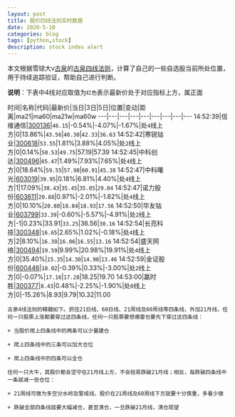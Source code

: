 ```yaml
---
layout: post
title: 股价四线法则实时数据
date: 2020-5-10
categories: blog
tags: [python,stock]
description: stock index alert
---
```



本文根据雪球大v[古泉](https://xueqiu.com/u/7148646888)的[古泉四线法则](https://xueqiu.com/7148646888/130498192)，计算了自己的一些自选股当前所处位置，用于持续追踪验证，帮助自己进行判断。

**说明**：下表中4线对应取值为`红色`表示最新价处于对应指标上方，属正面

时间|名称|代码|最新价|当日|3日|5日|位置|变动|距离|ma21|ma60|ma21w|ma60w
---|---|---|---|---|---|---|---|---
14:52:39|信维通信|[300136](https://xueqiu.com/S/SZ300136)|`46.15`|-0.54%|-4.07%|-1.67%|处`4`线上方|0|13.86%|`43.56`|`40.30`|`42.33`|`36.63`
14:52:42|寒锐钴业|[300618](https://xueqiu.com/S/SZ300618)|`53.55`|1.81%|3.88%|4.05%|处`2`线上方|0|0.14%|`50.53`|`49.75`|57.19|57.39
14:52:45|中科创达|[300496](https://xueqiu.com/S/SZ300496)|`65.47`|1.49%|7.93%|7.65%|处`4`线上方|0|18.64%|`59.55`|`57.98`|`60.91`|`45.38`
14:52:47|中科曙光|[603019](https://xueqiu.com/S/SH603019)|`39.95`|0.18%|6.81%|4.40%|处`4`线上方|1|17.09%|`38.43`|`35.45`|`35.05`|`29.04`
14:52:47|诺力股份|[603611](https://xueqiu.com/S/SH603611)|`20.88`|0.97%|-2.01%|-1.82%|处`4`线上方|0|10.10%|`20.80`|`18.84`|`18.93`|`17.56`
14:52:50|华友钴业|[603799](https://xueqiu.com/S/SH603799)|`33.39`|-0.60%|-5.57%|-4.91%|处`2`线上方|-1|0.23%|33.91|`33.25`|36.56|`30.16`
14:52:54|长亮科技|[300348](https://xueqiu.com/S/SZ300348)|`16.65`|2.65%|1.02%|-0.18%|处`4`线上方|2|8.10%|`16.39`|`16.06`|`16.55`|`13.16`
14:52:54|盛天网络|[300494](https://xueqiu.com/S/SZ300494)|`19.59`|9.99%|20.98%|19.91%|处`4`线上方|0|35.40%|`15.35`|`14.30`|`14.90`|`13.46`
14:52:59|金证股份|[600446](https://xueqiu.com/S/SH600446)|`18.02`|-0.39%|0.33%|-3.00%|处`2`线上方|0|-0.07%|`17.16`|`17.28`|18.25|19.70
14:53:00|赢时胜|[300377](https://xueqiu.com/S/SZ300377)|`8.43`|0.48%|-2.25%|-1.90%|处`0`线上方|0|-15.26%|8.93|9.79|10.32|11.00

```
古泉4线法则的精髓如下。抓住21日线、60日线、21周线及60周线等四条线，外加21月线，任何一只股票上涨都要穿过这四条线，任何一只股票要想爆雷也要先下穿过这四条线：

+ 当股价爬上四条线中的两条可以少量建仓

+ 爬上四条线中的三条可以加大仓位

+ 爬上四条线中的四条可以全仓

任何一只大牛，其股价都会坚守在21月线上方，不会轻易跌破21月线；相反，每跌破四条线中一条就减一些仓位：

+ 21周线可做为多空分水岭及警戒线，股价在21周线及60周线下方就要十分慎重，多看少做

+ 跌破全部四条线就要大幅减仓，甚至清仓，一旦跌破21月线，清仓观望
```
